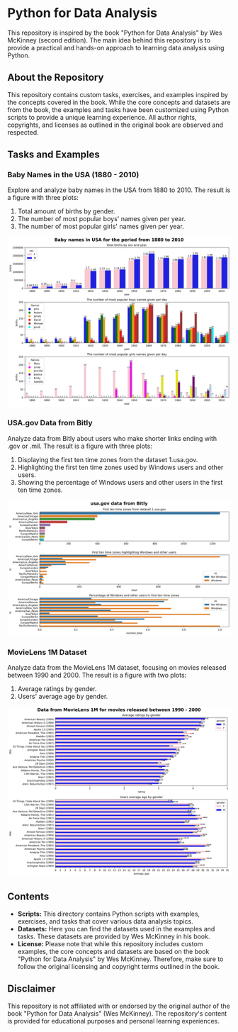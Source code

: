 # Python for Data Analysis
This repository is inspired by the book "Python for Data Analysis" by Wes McKinney (second edition). The main idea behind this repository is to provide a practical and hands-on approach to learning data analysis using Python.

## About the Repository
This repository contains custom tasks, exercises, and examples inspired by the concepts covered in the book. While the core concepts and datasets are from the book, the examples and tasks have been customized using Python scripts to provide a unique learning experience. All author rights, copyrights, and licenses as outlined in the original book are observed and respected.

## Tasks and Examples

### Baby Names in the USA (1880 - 2010)

Explore and analyze baby names in the USA from 1880 to 2010. The result is a figure with three plots:

1. Total amount of births by gender.
2. The number of most popular boys' names given per year.
3. The number of most popular girls' names given per year.

![Baby Names Plot](https://github.com/Ivan-Grigorev/Python_for_Data_Analysis/blob/main/baby_names/babynames_usa.png)

### USA.gov Data from Bitly

Analyze data from Bitly about users who make shorter links ending with .gov or .mil. The result is a figure with three plots:

1. Displaying the first ten time zones from the dataset 1.usa.gov.
2. Highlighting the first ten time zones used by Windows users and other users.
3. Showing the percentage of Windows users and other users in the first ten time zones.

![Bitly Data Plot](https://github.com/Ivan-Grigorev/Python_for_Data_Analysis/blob/main/bitly_usagov/bitly_visualisation.png)

### MovieLens 1M Dataset

Analyze data from the MovieLens 1M dataset, focusing on movies released between 1990 and 2000. The result is a figure with two plots:

1. Average ratings by gender.
2. Users' average age by gender.

![MovieLens Plot](https://github.com/Ivan-Grigorev/Python_for_Data_Analysis/blob/main/movielens/movielens_visualisation.png)

## Contents

- **Scripts:** This directory contains Python scripts with examples, exercises, and tasks that cover various data analysis topics.
- **Datasets:** Here you can find the datasets used in the examples and tasks. These datasets are provided by Wes McKinney in his book.
- **License:** Please note that while this repository includes custom examples, the core concepts and datasets are based on the book "Python for Data Analysis" by Wes McKinney. Therefore, make sure to follow the original licensing and copyright terms outlined in the book.


## Disclaimer

This repository is not affiliated with or endorsed by the original author of the book "Python for Data Analysis" (Wes McKinney). The repository's content is provided for educational purposes and personal learning experiences.
